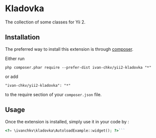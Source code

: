Kladovka
========
The collection of some classes for Yii 2.

Installation
------------

The preferred way to install this extension is through [composer](http://getcomposer.org/download/).

Either run

```
php composer.phar require --prefer-dist ivan-chkv/yii2-kladovka "*"
```

or add

```
"ivan-chkv/yii2-kladovka": "*"
```

to the require section of your `composer.json` file.


Usage
-----

Once the extension is installed, simply use it in your code by  :

```php
<?= \ivanchkv\kladovka\AutoloadExample::widget(); ?>```